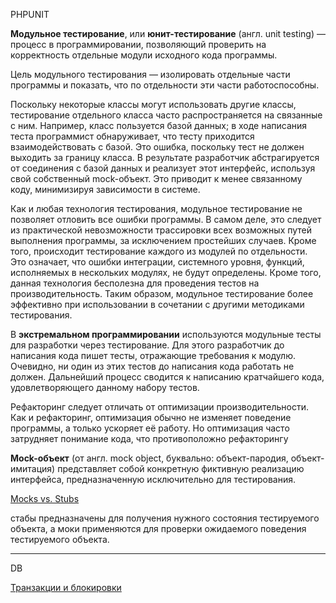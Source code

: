 PHPUNIT

<strong>Модульное тестирование</strong>, или <strong>юнит-тестирование</strong> (англ. unit testing) — процесс в программировании, позволяющий проверить на корректность отдельные модули исходного кода программы.
<p>Цель модульного тестирования — изолировать отдельные части программы и показать, что по отдельности эти части работоспособны.</p>
<p>Поскольку некоторые классы могут использовать другие классы, тестирование отдельного класса часто распространяется на связанные с ним. Например, класс пользуется базой данных; в ходе написания теста программист обнаруживает, что тесту приходится взаимодействовать с базой. Это ошибка, поскольку тест не должен выходить за границу класса. В результате разработчик абстрагируется от соединения с базой данных и реализует этот интерфейс, используя свой собственный mock-объект. Это приводит к менее связанному коду, минимизируя зависимости в системе.</p>
<p>Как и любая технология тестирования, модульное тестирование не позволяет отловить все ошибки программы. В самом деле, это следует из практической невозможности трассировки всех возможных путей выполнения программы, за исключением простейших случаев. Кроме того, происходит тестирование каждого из модулей по отдельности. Это означает, что ошибки интеграции, системного уровня, функций, исполняемых в нескольких модулях, не будут определены. Кроме того, данная технология бесполезна для проведения тестов на производительность. Таким образом, модульное тестирование более эффективно при использовании в сочетании с другими методиками тестирования.</p>
<p>В <strong>экстремальном программировании</strong> используются модульные тесты для разработки через тестирование. Для этого разработчик до написания кода пишет тесты, отражающие требования к модулю. Очевидно, ни один из этих тестов до написания кода работать не должен. Дальнейший процесс сводится к написанию кратчайшего кода, удовлетворяющего данному набору тестов.</p>
<p>Рефакторинг следует отличать от оптимизации производительности. Как и рефакторинг, оптимизация обычно не изменяет поведение программы, а только ускоряет её работу. Но оптимизация часто затрудняет понимание кода, что противоположно рефакторингу</p>
<p><strong>Mock-объект</strong> (от англ. mock object, буквально: объект-пародия, объект-имитация) представляет собой конкретную фиктивную реализацию интерфейса, предназначенную исключительно для тестирования.</p>
<a href="http://maxshulga-ru.blogspot.ru/2012/03/mock-vs-stub.html">Mocks vs. Stubs</a>
<p>стабы предназначены для получения нужного состояния тестируемого объекта, а моки применяются для проверки ожидаемого поведения тестируемого объекта.</p>
<hr/>
DB

<a href="http://datasql.ru/basesql/16.htm">Транзакции и блокировки</a>
